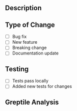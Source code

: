 ## Description

<!-- Describe your changes -->

## Type of Change

- [ ] Bug fix
- [ ] New feature
- [ ] Breaking change
- [ ] Documentation update

## Testing

- [ ] Tests pass locally
- [ ] Added new tests for changes

## Greptile Analysis

<!-- Greptile will automatically analyze this PR when you add the following comment -->
<!-- After creating the PR, add a comment with: -->
<!-- @greptile review -->
<!-- @greptile full-scan -->
<!-- @greptile analyze src/ -->
